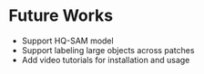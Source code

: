 # Future Works

- Support HQ-SAM model
- Support labeling large objects across patches
- Add video tutorials for installation and usage

